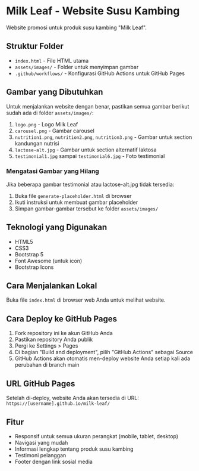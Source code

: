 # Milk Leaf - Website Susu Kambing

Website promosi untuk produk susu kambing "Milk Leaf".

## Struktur Folder

- `index.html` - File HTML utama
- `assets/images/` - Folder untuk menyimpan gambar
- `.github/workflows/` - Konfigurasi GitHub Actions untuk GitHub Pages

## Gambar yang Dibutuhkan

Untuk menjalankan website dengan benar, pastikan semua gambar berikut sudah ada di folder `assets/images/`:

1. `logo.png` - Logo Milk Leaf
2. `carousel.png` - Gambar carousel
3. `nutrition1.png`, `nutrition2.png`, `nutrition3.png` - Gambar untuk section kandungan nutrisi
4. `lactose-alt.jpg` - Gambar untuk section alternatif laktosa
5. `testimonial1.jpg` sampai `testimonial6.jpg` - Foto testimonial

### Mengatasi Gambar yang Hilang

Jika beberapa gambar testimonial atau lactose-alt.jpg tidak tersedia:

1. Buka file `generate-placeholder.html` di browser
2. Ikuti instruksi untuk membuat gambar placeholder
3. Simpan gambar-gambar tersebut ke folder `assets/images/`

## Teknologi yang Digunakan

- HTML5
- CSS3
- Bootstrap 5
- Font Awesome (untuk icon)
- Bootstrap Icons

## Cara Menjalankan Lokal

Buka file `index.html` di browser web Anda untuk melihat website.

## Cara Deploy ke GitHub Pages

1. Fork repository ini ke akun GitHub Anda
2. Pastikan repository Anda publik
3. Pergi ke Settings > Pages
4. Di bagian "Build and deployment", pilih "GitHub Actions" sebagai Source
5. GitHub Actions akan otomatis men-deploy website Anda setiap kali ada perubahan di branch main

## URL GitHub Pages

Setelah di-deploy, website Anda akan tersedia di URL:
`https://[username].github.io/milk-leaf/`

## Fitur

- Responsif untuk semua ukuran perangkat (mobile, tablet, desktop)
- Navigasi yang mudah
- Informasi lengkap tentang produk susu kambing
- Testimoni pelanggan
- Footer dengan link sosial media
